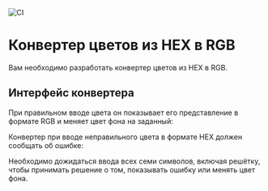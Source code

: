 ![CI](https://github.com/AlenChet/convector/actions/workflows/deploy.yml/badge.svg)

Конвертер цветов из HEX в RGB
===

Вам необходимо разработать конвертер цветов из HEX в RGB.

## Интерфейс конвертера

При правильном вводе цвета он показывает его представление в формате RGB и меняет цвет фона на заданный:

Конвертер при вводе неправильного цвета в формате HEX должен сообщать об ошибке:

Необходимо дожидаться ввода всех семи символов, включая решётку, чтобы принимать решение о том, показывать ошибку или менять цвет фона.
